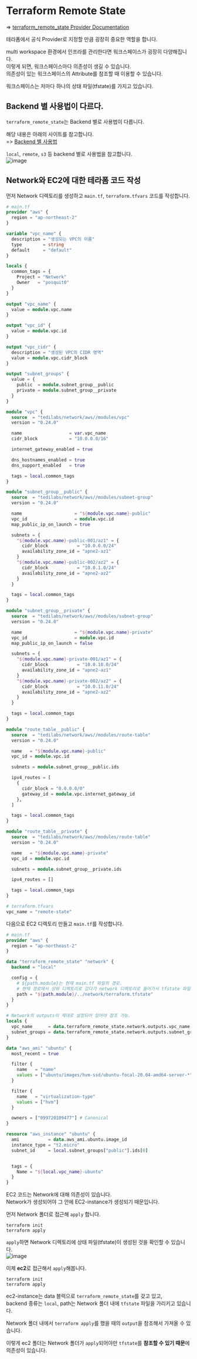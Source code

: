 # Terraform Remote State

=> [terraform_remote_state Provider Documentation](https://registry.terraform.io/providers/hashicorp/terraform/latest/docs/data-sources/remote_state)

테라폼에서 공식 Provider로 지정할 만큼 굉장히 중요한 역할을 합니다.

multi workspace 환경에서 인프라를 관리한다면 워크스페이스가 굉장히 다양해집니다.   
이렇게 되면, 워크스페이스마다 의존성이 생길 수 있습니다.   
의존성이 있는 워크스페이스의 Attribute를 참조할 때 이용할 수 있습니다.

워크스페이스는 저마다 하나의 상태 파일(tfstate)를 가지고 있습니다.

## Backend 별 사용법이 다르다.

`terraform_remote_state`는 Backend 별로 사용법이 다릅니다.

해당 내용은 아래의 사이트를 참고합니다.   
=> [Backend 별 사용법](https://www.terraform.io/language/settings/backends)

`local`, `remote`, `s3` 등 backend 별로 사용법을 참고합니다.   
![image](https://user-images.githubusercontent.com/43658658/157384795-efc78023-b50c-46ca-a434-6b41055c2ddd.png)

## Network와 EC2에 대한 테라폼 코드 작성

먼저 Network 디렉토리를 생성하고 `main.tf`, `terraform.tfvars` 코드를 작성합니다.   
``` terraform
# main.tf
provider "aws" {
  region = "ap-northeast-2"
}

variable "vpc_name" {
  description = "생성되는 VPC의 이름"
  type        = string
  default     = "default"
}

locals {
  common_tags = {
    Project = "Network"
    Owner   = "posquit0"
  }
}

output "vpc_name" {
  value = module.vpc.name
}

output "vpc_id" {
  value = module.vpc.id
}

output "vpc_cidr" {
  description = "생성된 VPC의 CIDR 영역"
  value = module.vpc.cidr_block
}

output "subnet_groups" {
  value = {
    public  = module.subnet_group__public
    private = module.subnet_group__private
  }
}

module "vpc" {
  source  = "tedilabs/network/aws//modules/vpc"
  version = "0.24.0"

  name                  = var.vpc_name
  cidr_block            = "10.0.0.0/16"

  internet_gateway_enabled = true

  dns_hostnames_enabled = true
  dns_support_enabled   = true

  tags = local.common_tags
}

module "subnet_group__public" {
  source  = "tedilabs/network/aws//modules/subnet-group"
  version = "0.24.0"

  name                    = "${module.vpc.name}-public"
  vpc_id                  = module.vpc.id
  map_public_ip_on_launch = true

  subnets = {
    "${module.vpc.name}-public-001/az1" = {
      cidr_block           = "10.0.0.0/24"
      availability_zone_id = "apne2-az1"
    }
    "${module.vpc.name}-public-002/az2" = {
      cidr_block           = "10.0.1.0/24"
      availability_zone_id = "apne2-az2"
    }
  }

  tags = local.common_tags
}

module "subnet_group__private" {
  source  = "tedilabs/network/aws//modules/subnet-group"
  version = "0.24.0"

  name                    = "${module.vpc.name}-private"
  vpc_id                  = module.vpc.id
  map_public_ip_on_launch = false

  subnets = {
    "${module.vpc.name}-private-001/az1" = {
      cidr_block           = "10.0.10.0/24"
      availability_zone_id = "apne2-az1"
    }
    "${module.vpc.name}-private-002/az2" = {
      cidr_block           = "10.0.11.0/24"
      availability_zone_id = "apne2-az2"
    }
  }

  tags = local.common_tags
}

module "route_table__public" {
  source  = "tedilabs/network/aws//modules/route-table"
  version = "0.24.0"

  name   = "${module.vpc.name}-public"
  vpc_id = module.vpc.id

  subnets = module.subnet_group__public.ids

  ipv4_routes = [
    {
      cidr_block = "0.0.0.0/0"
      gateway_id = module.vpc.internet_gateway_id
    },
  ]

  tags = local.common_tags
}

module "route_table__private" {
  source  = "tedilabs/network/aws//modules/route-table"
  version = "0.24.0"

  name   = "${module.vpc.name}-private"
  vpc_id = module.vpc.id

  subnets = module.subnet_group__private.ids

  ipv4_routes = []

  tags = local.common_tags
}
```

``` terraform
# terraform.tfvars
vpc_name = "remote-state"
```

다음으로 EC2 디렉토리 만들고 `main.tf`를 작성합니다.

``` terraform
# main.tf
provider "aws" {
  region = "ap-northeast-2"
}

data "terraform_remote_state" "network" {
  backend = "local"

  config = {
    # ${path.module}는 현재 main.tf 파일의 경로. 
    # 현재 경로에서 상위 디렉토리로 갔다가 network 디렉토리로 들어가서 tfstate 파일을 path로 삼습니다.
    path = "${path.module}/../network/terraform.tfstate"   
  }
}

# Network의 outputs이 제대로 설정되어 있어야 참조 가능.
locals {
  vpc_name      = data.terraform_remote_state.network.outputs.vpc_name   # Network main.tf의 output을 참조.
  subnet_groups = data.terraform_remote_state.network.outputs.subnet_groups
}

data "aws_ami" "ubuntu" {
  most_recent = true

  filter {
    name   = "name"
    values = ["ubuntu/images/hvm-ssd/ubuntu-focal-20.04-amd64-server-*"]
  }

  filter {
    name   = "virtualization-type"
    values = ["hvm"]
  }

  owners = ["099720109477"] # Canonical
}

resource "aws_instance" "ubuntu" {
  ami           = data.aws_ami.ubuntu.image_id
  instance_type = "t2.micro"
  subnet_id     = local.subnet_groups["public"].ids[0]


  tags = {
    Name = "${local.vpc_name}-ubuntu"
  }
}
```

EC2 코드는 Network에 대해 의존성이 있습니다.   
Network가 생성되어야 그 안에 EC2-instance가 생성되기 때문입니다.

먼저 Network 폴더로 접근해 `apply` 합니다.   
```
terraform init
terraform apply
```

`apply`하면 Network 디렉토리에 상태 파일(tfstate)이 생성된 것을 확인할 수 있습니다.   
![image](https://user-images.githubusercontent.com/43658658/157398787-c116b717-ec1b-43c3-9fda-d6bc00af1584.png)

이제 **ec2**로 접근해서 `apply`해봅니다.   
```
terraform init
terraform apply
```

ec2-instance는 data 블럭으로 `terraform_remote_state`를 갖고 있고,   
backend 종류는 `local`, path는 Network 폴더 내에 `tfstate` 파일을 가리키고 있습니다.

Network 폴더 내에서 `terraform apply`를 했을 때의 `output`을 참조해서 가져올 수 있습니다.

이렇게 ec2 폴더는 Network 폴더가 `apply`되어야만 `tfstate`를 **참조할 수 있기 때문**에 의존성이 있습니다.




